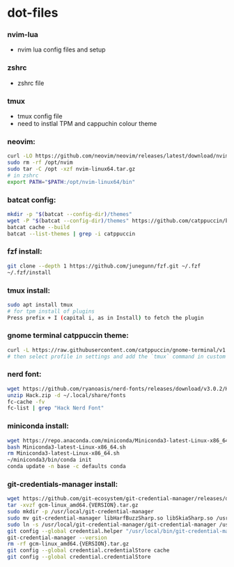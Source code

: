 # dot-files 

### nvim-lua
- nvim lua config files and setup

### zshrc
- zshrc file

### tmux
- tmux config file
- need to instlal TPM and cappuchin colour theme

### neovim:
```bash
curl -LO https://github.com/neovim/neovim/releases/latest/download/nvim-linux64.tar.gz
sudo rm -rf /opt/nvim
sudo tar -C /opt -xzf nvim-linux64.tar.gz
# in zshrc
export PATH="$PATH:/opt/nvim-linux64/bin"
```

### batcat config:
```bash
mkdir -p "$(batcat --config-dir)/themes"
wget -P "$(batcat --config-dir)/themes" https://github.com/catppuccin/bat/raw/main/themes/Catppuccin%20Mocha.tmTheme
batcat cache --build
batcat --list-themes | grep -i catppuccin 
```

### fzf install:
```bash
git clone --depth 1 https://github.com/junegunn/fzf.git ~/.fzf
~/.fzf/install
```

### tmux install:
```bash
sudo apt install tmux
# for tpm install of plugins
Press prefix + I (capital i, as in Install) to fetch the plugin
```

### gnome terminal catppuccin theme:
```bash
curl -L https://raw.githubusercontent.com/catppuccin/gnome-terminal/v1.0.0/install.py | python3 -
# then select profile in settings and add the `tmux` command in custom shell
```

### nerd font:
```bash
wget https://github.com/ryanoasis/nerd-fonts/releases/download/v3.0.2/Hack.zip
unzip Hack.zip -d ~/.local/share/fonts
fc-cache -fv
fc-list | grep "Hack Nerd Font"
```

### miniconda install:
```bash
wget https://repo.anaconda.com/miniconda/Miniconda3-latest-Linux-x86_64.sh
bash Miniconda3-latest-Linux-x86_64.sh
rm Miniconda3-latest-Linux-x86_64.sh
~/miniconda3/bin/conda init
conda update -n base -c defaults conda
```

### git-credentials-manager install:
```bash
wget https://github.com/git-ecosystem/git-credential-manager/releases/download/v{VERSION}/gcm-linux_amd64.{VERSION}.tar.gz
tar -xvzf gcm-linux_amd64.{VERSION}.tar.gz
sudo mkdir -p /usr/local/git-credential-manager
sudo mv git-credential-manager libHarfBuzzSharp.so libSkiaSharp.so /usr/local/git-credential-manager
sudo ln -s /usr/local/git-credential-manager/git-credential-manager /usr/local/bin/git-credential-manager
git config --global credential.helper "/usr/local/bin/git-credential-manager"
git-credential-manager --version
rm -rf gcm-linux_amd64.{VERSION}.tar.gz
git config --global credential.credentialStore cache 
git config --global credential.credentialStore
```
